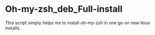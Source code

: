# Oh-my-zsh_deb_Full-install

This script simply helps me to install oh-my-zsh in one go on new linux installs.
